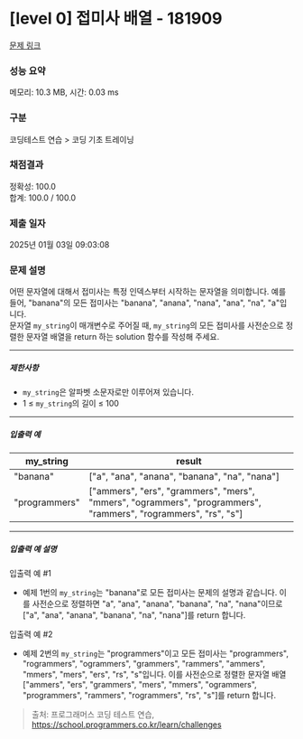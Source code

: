# [level 0] 접미사 배열 - 181909 

[문제 링크](https://school.programmers.co.kr/learn/courses/30/lessons/181909) 

### 성능 요약

메모리: 10.3 MB, 시간: 0.03 ms

### 구분

코딩테스트 연습 > 코딩 기초 트레이닝

### 채점결과

정확성: 100.0<br/>합계: 100.0 / 100.0

### 제출 일자

2025년 01월 03일 09:03:08

### 문제 설명

<p>어떤 문자열에 대해서 접미사는 특정 인덱스부터 시작하는 문자열을 의미합니다. 예를 들어, "banana"의 모든 접미사는 "banana", "anana", "nana", "ana", "na", "a"입니다.<br>
문자열 <code>my_string</code>이 매개변수로 주어질 때, <code>my_string</code>의 모든 접미사를 사전순으로 정렬한 문자열 배열을 return 하는 solution 함수를 작성해 주세요.</p>

<hr>

<h5>제한사항</h5>

<ul>
<li><code>my_string</code>은 알파벳 소문자로만 이루어져 있습니다.</li>
<li>1 ≤ <code>my_string</code>의 길이 ≤ 100</li>
</ul>

<hr>

<h5>입출력 예</h5>
<table class="table">
        <thead><tr>
<th>my_string</th>
<th>result</th>
</tr>
</thead>
        <tbody><tr>
<td>"banana"</td>
<td>["a", "ana", "anana", "banana", "na", "nana"]</td>
</tr>
<tr>
<td>"programmers"</td>
<td>["ammers", "ers", "grammers", "mers", "mmers", "ogrammers", "programmers", "rammers", "rogrammers", "rs", "s"]</td>
</tr>
</tbody>
      </table>
<hr>

<h5>입출력 예 설명</h5>

<p>입출력 예 #1</p>

<ul>
<li>예제 1번의 <code>my_string</code>는 "banana"로 모든 접미사는 문제의 설명과 같습니다. 이를 사전순으로 정렬하면 "a", "ana", "anana", "banana", "na", "nana"이므로 ["a", "ana", "anana", "banana", "na", "nana"]를 return 합니다.</li>
</ul>

<p>입출력 예 #2</p>

<ul>
<li>예제 2번의 <code>my_string</code>는 "programmers"이고 모든 접미사는 "programmers", "rogrammers", "ogrammers", "grammers", "rammers", "ammers", "mmers", "mers", "ers", "rs", "s"입니다. 이를 사전순으로 정렬한 문자열 배열 ["ammers", "ers", "grammers", "mers", "mmers", "ogrammers", "programmers", "rammers", "rogrammers", "rs", "s"]를 return 합니다.</li>
</ul>


> 출처: 프로그래머스 코딩 테스트 연습, https://school.programmers.co.kr/learn/challenges